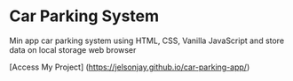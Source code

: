# Car Parking System
 Min app car parking system using HTML, CSS, Vanilla JavaScript and store data on local storage web browser

[Access My Project] (https://jelsonjay.github.io/car-parking-app/)

